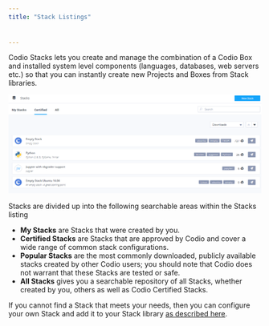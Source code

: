 ```yaml
---
title: "Stack Listings"


---
```



Codio Stacks lets you create and manage the combination of a Codio Box and installed system level components (languages, databases, web servers etc.) so that you can instantly create new Projects and Boxes from Stack libraries.

<img alt="Stacks List" src="/img/stacks_list.png" class="simple"/>

Stacks are divided up into the following searchable areas within the Stacks listing

- **My Stacks** are Stacks that were created by you.
- **Certified Stacks** are Stacks that are approved by Codio and cover a wide range of common stack configurations.
- **Popular Stacks** are the most commonly downloaded, publicly available stacks created by other Codio users; you should note that Codio does not warrant that these Stacks are tested or safe.
- **All Stacks** gives you a searchable repository of all Stacks, whether created by you, others as well as Codio Certified Stacks.

If you cannot find a Stack that meets your needs, then you can configure your own Stack and add it to your Stack library [as described here](/project/stacks/new).


